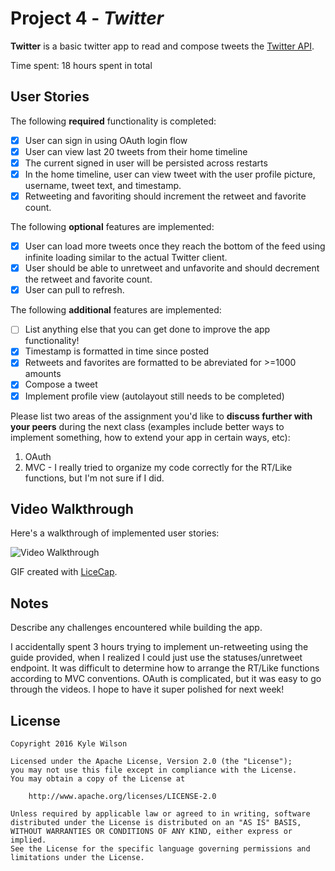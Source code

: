 # Project 4 - *Twitter*

**Twitter** is a basic twitter app to read and compose tweets the [Twitter API](https://apps.twitter.com/).

Time spent: 18 hours spent in total

## User Stories

The following **required** functionality is completed:

- [x] User can sign in using OAuth login flow
- [x] User can view last 20 tweets from their home timeline
- [x] The current signed in user will be persisted across restarts
- [x] In the home timeline, user can view tweet with the user profile picture, username, tweet text, and timestamp.
- [x] Retweeting and favoriting should increment the retweet and favorite count.

The following **optional** features are implemented:

- [x] User can load more tweets once they reach the bottom of the feed using infinite loading similar to the actual Twitter client.
- [x] User should be able to unretweet and unfavorite and should decrement the retweet and favorite count.
- [x] User can pull to refresh.

The following **additional** features are implemented:

- [ ] List anything else that you can get done to improve the app functionality!
- [x] Timestamp is formatted in time since posted
- [x] Retweets and favorites are formatted to be abreviated for >=1000 amounts
- [x] Compose a tweet
- [x] Implement profile view (autolayout still needs to be completed)

Please list two areas of the assignment you'd like to **discuss further with your peers** during the next class (examples include better ways to implement something, how to extend your app in certain ways, etc):

1. OAuth
2. MVC - I really tried to organize my code correctly for the RT/Like functions, but I'm not sure if I did.

## Video Walkthrough 

Here's a walkthrough of implemented user stories:

<img src='http://i.imgur.com/QNzciiB.gif' title='Video Walkthrough' width='' alt='Video Walkthrough' />

GIF created with [LiceCap](http://www.cockos.com/licecap/).

## Notes

Describe any challenges encountered while building the app.

I accidentally spent 3 hours trying to implement un-retweeting using the guide provided, when I realized I could just use the statuses/unretweet endpoint. It was difficult to determine how to arrange the RT/Like functions according to MVC conventions. OAuth is complicated, but it was easy to go through the videos. I hope to have it super polished for next week! 

## License

    Copyright 2016 Kyle Wilson

    Licensed under the Apache License, Version 2.0 (the "License");
    you may not use this file except in compliance with the License.
    You may obtain a copy of the License at

        http://www.apache.org/licenses/LICENSE-2.0

    Unless required by applicable law or agreed to in writing, software
    distributed under the License is distributed on an "AS IS" BASIS,
    WITHOUT WARRANTIES OR CONDITIONS OF ANY KIND, either express or implied.
    See the License for the specific language governing permissions and
    limitations under the License.
